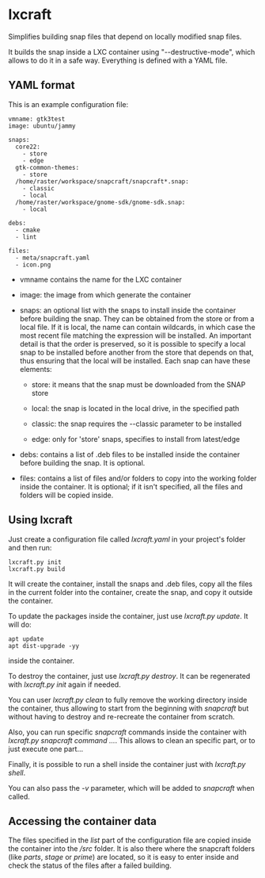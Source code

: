 # lxcraft

Simplifies building snap files that depend on locally modified snap files.

It builds the snap inside a LXC container using "--destructive-mode", which
allows to do it in a safe way. Everything is defined with a YAML file.

## YAML format

This is an example configuration file:

    vmname: gtk3test
    image: ubuntu/jammy

    snaps:
      core22:
        - store
        - edge
      gtk-common-themes:
        - store
      /home/raster/workspace/snapcraft/snapcraft*.snap:
        - classic
        - local
      /home/raster/workspace/gnome-sdk/gnome-sdk.snap:
        - local

    debs:
      - cmake
      - lint

    files:
      - meta/snapcraft.yaml
      - icon.png

* vmname contains the name for the LXC container

* image: the image from which generate the container

* snaps: an optional list with the snaps to install inside the
container before building the snap. They can be obtained from the
store or from a local file. If it is local, the name can contain
wildcards, in which case the most recent file matching the expression
will be installed. An important detail is that the order is preserved,
so it is possible to specify a local snap to be installed before
another from the store that depends on that, thus ensuring that
the local will be installed. Each snap can have these elements:

  * store: it means that the snap must be downloaded from the SNAP store

  * local: the snap is located in the local drive, in the specified path

  * classic: the snap requires the --classic parameter to be installed

  * edge: only for 'store' snaps, specifies to install from latest/edge

* debs: contains a list of .deb files to be installed inside the
container before building the snap. It is optional.

* files: contains a list of files and/or folders to copy into the working
folder inside the container. It is optional; if it isn't specified, all
the files and folders will be copied inside.

## Using lxcraft

Just create a configuration file called *lxcraft.yaml* in your project's
folder and then run:

    lxcraft.py init
    lxcraft.py build

It will create the container, install the snaps and .deb files, copy
all the files in the current folder into the container, create the
snap, and copy it outside the container.

To update the packages inside the container, just use *lxcraft.py update*.
It will do:

    apt update
    apt dist-upgrade -yy

inside the container.

To destroy the container, just use *lxcraft.py destroy*. It can be
regenerated with *lxcraft.py init* again if needed.

You can user *lxcraft.py clean* to fully remove the working directory
inside the container, thus allowing to start from the beginning
with *snapcraft* but without having to destroy and re-recreate the
container from scratch.

Also, you can run specific *snapcraft* commands inside the container
with *lxcraft.py snapcraft command ...*. This allows to clean an
specific part, or to just execute one part...

Finally, it is possible to run a shell inside the container just
with *lxcraft.py shell*.

You can also pass the *-v* parameter, which will be added to *snapcraft*
when called.

## Accessing the container data

The files specified in the *list* part of the configuration file are
copied inside the container into the */src* folder. It is also there
where the snapcraft folders (like *parts*, *stage* or *prime*) are
located, so it is easy to enter inside and check the status of the
files after a failed building.
